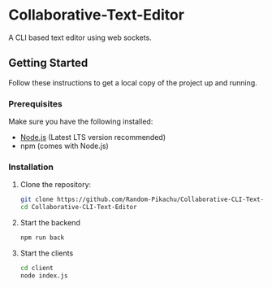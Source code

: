 # Collaborative-Text-Editor
A CLI based text editor using web sockets.

## Getting Started

Follow these instructions to get a local copy of the project up and running.


### Prerequisites

Make sure you have the following installed:
- [Node.js](https://nodejs.org) (Latest LTS version recommended)
- npm (comes with Node.js)

### Installation

1. Clone the repository:
   ```bash
   git clone https://github.com/Random-Pikachu/Collaborative-CLI-Text-Editor.git
   cd Collaborative-CLI-Text-Editor
   ```

2. Start the backend
   ```bash
   npm run back
   ```

3. Start the clients
   ```bash
   cd client
   node index.js
   ```
